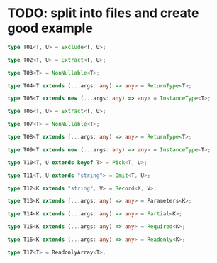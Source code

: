 # TODO: split into files and create good example

```typescript
type T01<T, U> = Exclude<T, U>;
```

```typescript
type T02<T, U> = Extract<T, U>;
```

```typescript
type T03<T> = NonNullable<T>;
```

```typescript
type T04<T extends (...args: any) => any> = ReturnType<T>;
```

```typescript
type T05<T extends new (...args: any) => any> = InstanceType<T>;
```

```typescript
type T06<T, U> = Extract<T, U>;
```

```typescript
type T07<T> = NonNullable<T>;
```

```typescript
type T08<T extends (...args: any) => any> = ReturnType<T>;
```

```typescript
type T09<T extends new (...args: any) => any> = InstanceType<T>;
```

```typescript
type T10<T, U extends keyof T> = Pick<T, U>;
```

```typescript
type T11<T, U extends "string"> = Omit<T, U>;
```

```typescript
type T12<K extends "string", V> = Record<K, V>;
```

```typescript
type T13<K extends (...args: any) => any> = Parameters<K>;
```

```typescript
type T14<K extends (...args: any) => any> = Partial<K>;
```

```typescript
type T15<K extends (...args: any) => any> = Required<K>;
```

```typescript
type T16<K extends (...args: any) => any> = Readonly<K>;
```

```typescript
type T17<T> = ReadonlyArray<T>;
```
